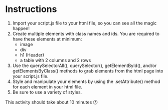 # Instructions
1. Import your script.js file to your html file, so you can see all the magic happen!
2. Create multiple elements with class names and ids. You are required to have these elements at minimum:
    * image
    * div
    * h1 (Header)
    * a table with 2 columns and 2 rows
3. Use the querySelectorAll(), querySelector(), getElementById(), and/or getElementsByClass() methods to grab elements from the html page into your script.js file.
4. Style and manipulate your elements by using the .setAttribute() method for each element in your html file.
5. Be sure to use a variety of styles. 


This activity should take about 10 minutes 🕐 